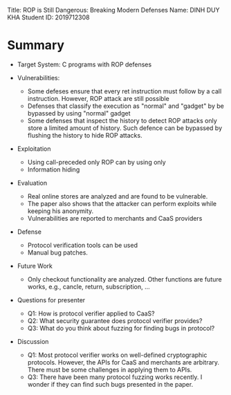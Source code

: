 Title: ROP is Still Dangerous: Breaking Modern Defenses
Name: DINH DUY KHA
Student ID: 2019712308
# Summary
- Target System: C programs with ROP defenses
- Vulnerabilities:
	- Some defeses ensure that every ret instruction must follow by a call instruction. However, ROP attack are still possible
	- Defenses that classify the execution as "normal" and "gadget" by be bypassed by using "normal" gadget
	- Some defenses that inspect the history to detect ROP attacks only store  a limited amount of history. Such defence can be bypassed by flushing the history to hide ROP attacks.
- Exploitation
	- Using call-preceded only ROP can by using only
	- Information hiding
	
- Evaluation
	- Real online stores are analyzed and are found to be vulnerable.
	- The paper also shows that the attacker can perform exploits while  keeping his anonymity.
	- Vulnerabilities are reported to merchants and CaaS providers
- Defense
	- Protocol verification tools can be used
	- Manual bug patches.
- Future Work
	- Only checkout functionality are analyzed. Other functions are future works, e.g., cancle, return, subscription, ...
- Questions for presenter
	- Q1: How is protocol verifier applied to CaaS?
	- Q2: What security guarantee does protocol verifier provides?
	- Q3: What do you think about fuzzing for finding bugs in protocol?
- Discussion
	- Q1: Most protocol verifier works on well-defined cryptographic protocols. However, the APIs for CaaS and merchants are arbitrary. There must be some challenges in applying them to APIs.
	- Q3: There have been many protocol fuzzing works recently. I wonder if they can find such bugs presented in the paper.

	